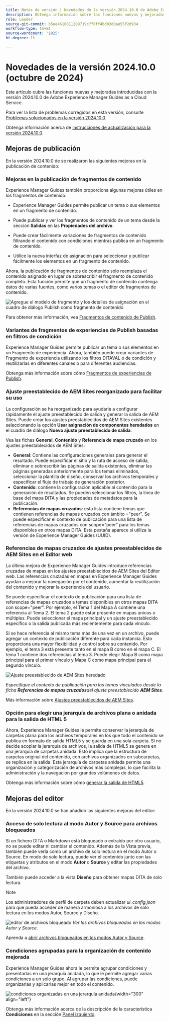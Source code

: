 ```yaml
---
title: Notas de versión | Novedades de la versión 2024.10.0 de Adobe Experience Manager Guides
description: Obtenga información sobre las funciones nuevas y mejoradas de la versión 2024.10.0 de Adobe Experience Manager Guides
role: Leader
source-git-commit: b5ee4610811209719c7f0ff4bd03d8ae55f2d934
workflow-type: tm+mt
source-wordcount: '1025'
ht-degree: 1%

---
```


# Novedades de la versión 2024.10.0 (octubre de 2024)

Este artículo cubre las funciones nuevas y mejoradas introducidas con la versión 2024.10.0 de Adobe Experience Manager Guides as a Cloud Service.

Para ver la lista de problemas corregidos en esta versión, consulte [Problemas solucionados en la versión 2024.10.0](fixed-issues-2024-10-0.md).

Obtenga información acerca de [instrucciones de actualización para la versión 2024.10.0](../release-info/upgrade-instructions-2024-10-0.md).


## Mejoras de publicación

En la versión 2024.10.0 de se realizaron las siguientes mejoras en la publicación de contenido:




### Mejoras en la publicación de fragmentos de contenido

Experience Manager Guides también proporciona algunas mejoras útiles en los fragmentos de contenido:

- Experience Manager Guides permite publicar un tema o sus elementos en un fragmento de contenido.

- Puede publicar y ver los fragmentos de contenido de un tema desde la sección **Salidas** en las **Propiedades del archivo**.


- Puede crear fácilmente variaciones de fragmentos de contenido filtrando el contenido con condiciones mientras publica en un fragmento de contenido.

- Utilice la nueva interfaz de asignación para seleccionar y publicar fácilmente los elementos en un fragmento de contenido.

Ahora, la publicación de fragmentos de contenido solo reemplaza el contenido asignado en lugar de sobrescribir el fragmento de contenido completo. Esta función permite que un fragmento de contenido contenga datos de varias fuentes, como varios temas o el editor de fragmentos de contenido.

![Agregue el modelo de fragmento y los detalles de asignación en el cuadro de diálogo Publish como fragmento de contenido](assets/content-fragment-mapping.png)

Para obtener más información, vea [Fragmentos de contenido de Publish](../user-guide/publish-content-fragment.md).


### Variantes de fragmentos de experiencias de Publish basadas en filtros de condición

Experience Manager Guides permite publicar un tema o sus elementos en un Fragmento de experiencia. Ahora, también puede crear variantes de Fragmento de experiencia utilizando los filtros DITAVAL o de condición y reutilizarlas en diferentes canales o para diferentes audiencias.

Obtenga más información sobre cómo [Fragmentos de experiencias de Publish](../user-guide/publish-experience-fragment.md).


### Ajuste preestablecido de AEM Sites reorganizado para facilitar su uso

La configuración se ha reorganizado para ayudarle a configurar rápidamente el ajuste preestablecido de salida y generar la salida de AEM Sites.
Puede crear los ajustes preestablecidos de AEM Sites existentes seleccionando la opción **Usar asignación de componentes heredados** en el cuadro de diálogo **Nuevo ajuste preestablecido de salida**.

Vea las fichas **General**, **Contenido** y **Referencia de mapa cruzado** en los ajustes preestablecidos de AEM Sites:
- **General**: Contiene las configuraciones generales para generar el resultado. Puede especificar el sitio y la ruta de acceso de salida, eliminar o sobrescribir las páginas de salida existentes, eliminar las páginas generadas anteriormente para los temas eliminados, seleccionar la plantilla de diseño, conservar los archivos temporales y especificar el flujo de trabajo de generación posterior.
- **Contenido**: contiene la configuración aplicable al contenido para la generación de resultados. Se pueden seleccionar los filtros, la línea de base del mapa DITA y las propiedades de metadatos para la publicación.
- **Referencias de mapas cruzados**: esta lista contiene temas que contienen referencias de mapas cruzados con ámbito =&quot;peer&quot;. Se puede especificar el contexto de publicación para una lista de referencias de mapas cruzados con scope=&quot;peer&quot; para los temas disponibles en otros mapas DITA. Esta pestaña aparece si utiliza la versión de Experience Manager Guides (UUID).



### Referencias de mapas cruzados de ajustes preestablecidos de AEM Sites en el Editor web

La última mejora de Experience Manager Guides introduce referencias cruzadas de mapas en los ajustes preestablecidos de AEM Sites del Editor web.
Las referencias cruzadas en mapas en Experience Manager Guides ayudan a mejorar la navegación por el contenido, aumentar la reutilización del contenido y mejorar la experiencia del usuario.


Se puede especificar el contexto de publicación para una lista de referencias de mapas cruzados a temas disponibles en otros mapas DITA con scope=&quot;peer&quot;. Por ejemplo, el Tema 1 del Mapa A contiene una referencia al Tema 2. El tema 2 puede estar presente en mapas únicos o múltiples.  Puede seleccionar el mapa principal y un ajuste preestablecido específico o la salida publicada más recientemente para cada vínculo.

Si se hace referencia al mismo tema más de una vez en un archivo, puede agregar un contexto de publicación diferente para cada instancia. Esto proporciona una mayor flexibilidad y control sobre su contenido. Por ejemplo, el tema 3 está presente tanto en el mapa B como en el mapa C. El tema 1 contiene dos referencias al tema 3. Puede elegir Mapa B como mapa principal para el primer vínculo y Mapa C como mapa principal para el segundo vínculo.

![Ajuste preestablecido de AEM Sites heredado](assets/aem-sites-legacy.png)

*Especifique el contexto de publicación para los temas vinculados desde la ficha **Referencias de mapas cruzados**del ajuste preestablecido **AEM Sites**.*

Más información sobre [Ajustes preestablecidos de AEM Sites](../user-guide/generate-output-aem-site.md).

### Opción para elegir una jerarquía de archivos plana o anidada para la salida de HTML 5

Ahora, Experience Manager Guides le permite conservar la jerarquía de carpetas plana para los archivos temporales en los que todo el contenido se publica en formato de salida HTML5 y se guarda en una sola carpeta.
Si no decide acoplar la jerarquía de archivos, la salida de HTML5 se genera en una jerarquía de carpetas anidada. Esto implica que la estructura de carpetas original del contenido, con archivos organizados en subcarpetas, se replica en la salida. Esta jerarquía de carpetas anidada permite una organización y categorización de archivos más complejas, lo que facilita la administración y la navegación por grandes volúmenes de datos.


Obtenga más información sobre cómo [generar la salida de HTML5](../user-guide/generate-output-html5.md).


## Mejoras del editor

En la versión 2024.10.0 se han añadido las siguientes mejoras del editor:

### Acceso de solo lectura al modo Autor y Source para archivos bloqueados

Si un fichero DITA o Markdown está bloqueado o extraído por otro usuario, no se puede editar ni cambiar el contenido. Además de la Vista previa, también puede verla como un archivo de solo lectura en el modo Autor o Source.
En modo de solo lectura, puede ver el contenido junto con las etiquetas y atributos en el modo **Autor** o **Source** y editar las propiedades del archivo.

También puede acceder a la vista **Diseño** para obtener mapas DITA de solo lectura.
>[!NOTE]
>
> Los administradores de perfil de carpeta deben actualizar *ui_config.json* para que pueda acceder de manera armoniosa a los archivos de solo lectura en los modos Autor, Source y Diseño.

![editor de archivos bloqueado](./assets/locked-file-editor.png)
*Ver los archivos bloqueados en los modos Autor y Source.*


Aprenda a [abrir archivos bloqueados en los modos Autor y Source](../user-guide/web-editor-edit-topics.md#open-locked-files-in-author-and-source-modes).


### Condiciones agrupadas para la organización de contenido mejorada

Experience Manager Guides ahora le permite agrupar condiciones y presentarlas en una jerarquía anidada, lo que le permite agregar varias condiciones a un solo grupo. Al agrupar las condiciones, puede organizarlas y aplicarlas mejor en todo el contenido.

![condiciones organizadas en una jerarquía anidada](assets/conditions-nested-hierarchy.png){width="300" align="left"}

Obtenga más información acerca de la descripción de la característica **Condiciones** en la sección [Panel izquierdo](../user-guide/web-editor-features.md#id2051EA0M0HS).




